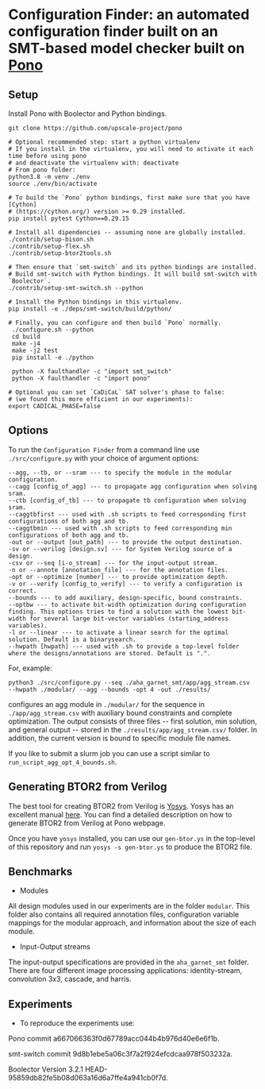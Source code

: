 # Configuration Finder: an automated configuration finder built on an SMT-based model checker built on [Pono](https://github.com/upscale-project/pono)

## Setup

Install Pono with Boolector and Python bindings. 

 ```
 git clone https://github.com/upscale-project/pono
 
 # Optional recommended step: start a python virtualenv
 # If you install in the virtualenv, you will need to activate it each time before using pono
 # and deactivate the virtualenv with: deactivate
 # From pono folder: 
 python3.8 -m venv ./env
 source ./env/bin/activate

 # To build the `Pono` python bindings, first make sure that you have [Cython]
 # (https://cython.org/) version >= 0.29 installed. 
 pip install pytest Cython==0.29.15

 # Install all dipendencies -- assuming none are globally installed.
 ./contrib/setup-bison.sh
 ./contrib/setup-flex.sh
 ./contrib/setup-btor2tools.sh

 # Then ensure that `smt-switch` and its python bindings are installed.
 # Build smt-switch with Python bindings. It will build smt-switch with `Boolector`. 
 ./contrib/setup-smt-switch.sh --python
 
 # Install the Python bindings in this virtualenv.
 pip install -e ./deps/smt-switch/build/python/
 
 # Finally, you can configure and then build `Pono` normally.
  ./configure.sh --python
  cd build
  make -j4
  make -j2 test
  pip install -e ./python

  python -X faulthandler -c "import smt_switch"
  python -X faulthandler -c "import pono"      

 # Optional you can set `CaDiCaL` SAT solver's phase to false: 
 # (we found this more efficient in our experiments):
 export CADICAL_PHASE=false
```


## Options

To run the `Configuration Finder` from a command line use `./src/configure.py` with your choice of argument options:

```
--agg, --tb, or --sram --- to specify the module in the modular configuration.
--cagg [config_of_agg] --- to propagate agg configuration when solving sram.
--ctb [config_of_tb] --- to propagate tb configuration when solving sram.
--caggtbfirst --- used with .sh scripts to feed corresponding first configurations of both agg and tb.
--caggtbmin --- used with .sh scripts to feed corresponding min configurations of both agg and tb.
-out or --output [out_path] --- to provide the output destination.
-sv or --verilog [design.sv] --- for System Verilog source of a design.
-csv or --seq [i-o_stream] --- for the input-output stream.
-n or --annote [annotation_file] --- for the annotation files.
-opt or --optimize [number] --- to provide optimization depth.
-v or --verify [config_to_verify] --- to verify a configuration is correct.
--bounds --- to add auxiliary, design-specific, bound constraints.
--optbw --- to activate bit-width optimization during configuration finding. This options tries to find a solution with the lowest bit-width for several large bit-vector variables (starting_address variables).
-l or --linear --- to activate a linear search for the optimal solution. Default is a binarysearch.
--hwpath [hwpath] --- used with .sh to provide a top-level folder where the designs/annotations are stored. Default is ".".
```

For, example:

`python3 ./src/configure.py --seq ./aha_garnet_smt/app/agg_stream.csv  --hwpath ./modular/ --agg --bounds -opt 4 -out ./results/` 

configures an agg module in `./modular/` for the sequence in `./app/agg_stream.csv` with auxiliary bound constraints and complete optimization. The output consists of three files -- first solution, min solution, and general output -- stored in the `./results/app/agg_stream.csv/` folder. In addition, the current version is bound to specific module file names.  

If you like to submit a slurm job you can use a script similar to `run_script_agg_opt_4_bounds.sh`. 

## Generating BTOR2 from Verilog

The best tool for creating BTOR2 from Verilog is [Yosys](https://github.com/YosysHQ/yosys). Yosys has an excellent manual [here](http://www.clifford.at/yosys/files/yosys_manual.pdf). You can find a detailed description on how to generate BTOR2 from Verilog at Pono webpage.

Once you have `yosys` installed, you can use our `gen-btor.ys` in the top-level of this repository and run `yosys -s gen-btor.ys` to produce the BTOR2 file.

## Benchmarks

* Modules

All design modules used in our experiments are in the folder `modular`. This folder also contains all required annotation files, configuration variable mappings for the modular approach, and information about the size of each module.

* Input-Output streams

The input-output specifications are provided in the `aha_garnet_smt` folder. There are four different image processing applications: identity-stream, convolution 3x3, cascade, and harris.

## Experiments

* To reproduce the experiments use:

Pono commit a667066363f0d67789acc044b4b976d40e6e6f1b.

smt-switch commit 9d8b1ebe5a06c3f7a2f924efcdcaa978f503232a.

Boolector Version 3.2.1 HEAD-95859db82fe5b08d063a16d6a7ffe4a941cb0f7d.


